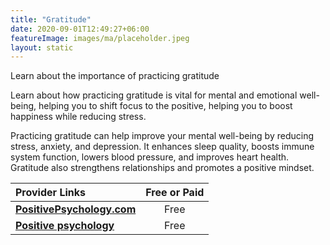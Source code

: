 ```yaml
---
title: "Gratitude"
date: 2020-09-01T12:49:27+06:00
featureImage: images/ma/placeholder.jpeg
layout: static
---
```


Learn about the importance of practicing gratitude

Learn about how practicing gratitude is vital for mental and emotional well-being, helping you to shift focus to the positive, helping you to boost happiness while reducing stress.

Practicing gratitude can help improve your mental well-being by reducing stress, anxiety, and depression. It enhances sleep quality, boosts immune system function, lowers blood pressure, and improves heart health. Gratitude also strengthens relationships and promotes a positive mindset.

| Provider Links      | Free or Paid  |  
| :-----------          | :--------------:      |  
| [**PositivePsychology.com**](https://positivepsychology.com/gratitude-appreciation/) | Free | 
| [**Positive psychology**](https://positivepsychology.com/gratitude-exercises/) | Free  | 
  

<br/><br/>






